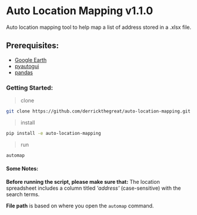 # Auto Location Mapping v1.1.0

Auto location mapping tool to help map a list of address stored in a .xlsx file.

## Prerequisites:

- [Google Earth](https://www.google.com/earth/versions/)
- [pyautogui](https://pyautogui.readthedocs.io/en/latest/)
- [pandas](https://pandas.pydata.org/docs/getting_started/index.html)

### Getting Started:

> clone

```bash
git clone https://github.com/derrickthegreat/auto-location-mapping.git
```

> install

```bash
pip install -e auto-location-mapping
```
> run

```bash
automap
```


#### Some Notes:

**Before running the script, please make sure that:**
 The location spreadsheet includes a column titled *'address'* (case-sensitive) with the search terms.

**File path** is based on where you open the `automap` command.
